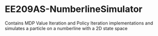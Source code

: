 # EE209AS-NumberlineSimulator

Contains MDP Value Iteration and Policy Iteration implementations and simulates a particle on a numberline with a 2D state space
